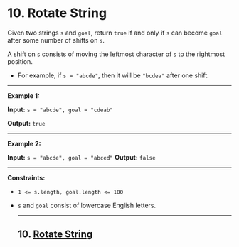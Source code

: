 # 10. Rotate String

Given two strings `s` and `goal`, return `true` if and only if `s` can become `goal` after some number of shifts on `s`.  


A shift on `s` consists of moving the leftmost character of `s` to the rightmost position.  


- For example, if `s = "abcde"`, then it will be `"bcdea"` after one shift.
 
---
**Example 1:**

**Input:** `s = "abcde", goal = "cdeab"`  

**Output:** `true`  

---
**Example 2:**

**Input:** `s = "abcde", goal = "abced"`
**Output:** `false`
 
---
**Constraints:**

- `1 <= s.length, goal.length <= 100`
- `s` and `goal` consist of lowercase English letters.

  ---

  ## 10. [Rotate String](https://leetcode.com/problems/rotate-string/)
